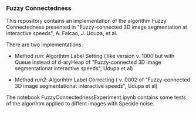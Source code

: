 ### Fuzzy Connectedness

This repository contains an implementation of the algorithm Fuzzy Connectedness presented in "Fuzzy-connected 3D image segmentation at interactive speeds", A. Falcao, J. Udupa, et al.

There are two implementations:

* Method *run*:  Algorihtm Label Setting ( like version v. 1000 but with Queue instead of d-aryHeap of "Fuzzy-connected 3D image segmentationat interactive speeds", Udupa et al)

* Method *run2*: Algorihtm Label Correcting ( v. 0002 of "Fuzzy-connected 3D image segmentationat interactive speeds", Udupa et al)


The notebook FuzzyConnectednessExperiment.ipynb contains some tests of the algorihtm applied to diffent images with Speckle noise.


